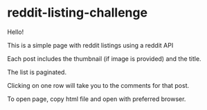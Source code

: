 # reddit-listing-challenge

Hello! 

This is a simple page with reddit listings using a reddit API 

Each post includes the thumbnail (if image is provided) and the title. 

The list is paginated.

Clicking on one row will take you to the comments for that post. 

To open page, copy html file and open with preferred browser. 

